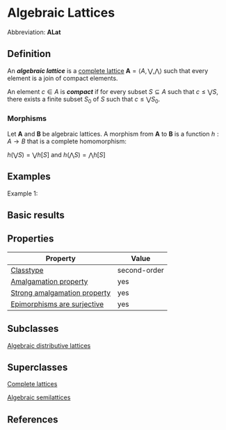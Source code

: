 # Algebraic Lattices

Abbreviation: **ALat**

## Definition
An ***algebraic lattice*** is a [complete lattice](complete_lattices.md) $\mathbf{A}=\langle A,\bigvee,\bigwedge\rangle$ such that
every element is a join of compact elements.

An element $c\in A$ is ***compact*** if for every subset $S\subseteq A$ such that $c\le\bigvee S$, there exists
a finite subset $S_0$ of $S$ such that $c\le\bigvee S_0$.

### Morphisms
Let $\mathbf{A}$ and $\mathbf{B}$ be algebraic lattices. 
A morphism from $\mathbf{A}$ to $\mathbf{B}$ is a function $h:A\rightarrow B$ that is a complete homomorphism: 

$h(\bigvee S)=\bigvee h[S] \text{ and } h(\bigwedge S)=\bigwedge h[S]$

## Examples
Example 1: 

## Basic results


## Properties


|Property|Value|
|---|---|
|[Classtype](classtype.md)  |second-order |
|[Amalgamation property](amalgamation_property.md)  |yes |
|[Strong amalgamation property](strong_amalgamation_property.md)  |yes |
|[Epimorphisms are surjective](epimorphisms_are_surjective.md)  |yes |


## Subclasses
[Algebraic distributive lattices](algebraic_distributive_lattices.md) 


## Superclasses
[Complete lattices](complete_lattices.md) 

[Algebraic semilattices](algebraic_semilattices.md) 


## References






